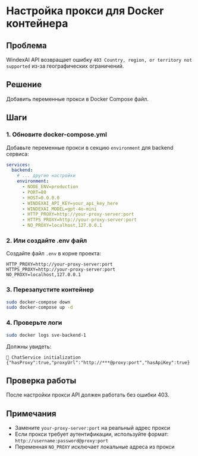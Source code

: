 # Настройка прокси для Docker контейнера

## Проблема
WindexAI API возвращает ошибку `403 Country, region, or territory not supported` из-за географических ограничений.

## Решение
Добавить переменные прокси в Docker Compose файл.

## Шаги

### 1. Обновите docker-compose.yml
Добавьте переменные прокси в секцию `environment` для backend сервиса:

```yaml
services:
  backend:
    # ... другие настройки
    environment:
      - NODE_ENV=production
      - PORT=80
      - HOST=0.0.0.0
      - WINDEXAI_API_KEY=your_api_key_here
      - WINDEXAI_MODEL=gpt-4o-mini
      - HTTP_PROXY=http://your-proxy-server:port
      - HTTPS_PROXY=http://your-proxy-server:port
      - NO_PROXY=localhost,127.0.0.1
```

### 2. Или создайте .env файл
Создайте файл `.env` в корне проекта:

```env
HTTP_PROXY=http://your-proxy-server:port
HTTPS_PROXY=http://your-proxy-server:port
NO_PROXY=localhost,127.0.0.1
```

### 3. Перезапустите контейнер
```bash
sudo docker-compose down
sudo docker-compose up -d
```

### 4. Проверьте логи
```bash
sudo docker logs sve-backend-1
```

Должны увидеть:
```
🔧 ChatService initialization {"hasProxy":true,"proxyUrl":"http://***@proxy:port","hasApiKey":true}
```

## Проверка работы
После настройки прокси API должен работать без ошибки 403.

## Примечания
- Замените `your-proxy-server:port` на реальный адрес прокси
- Если прокси требует аутентификации, используйте формат: `http://username:password@proxy:port`
- Переменная `NO_PROXY` исключает локальные адреса из прокси
